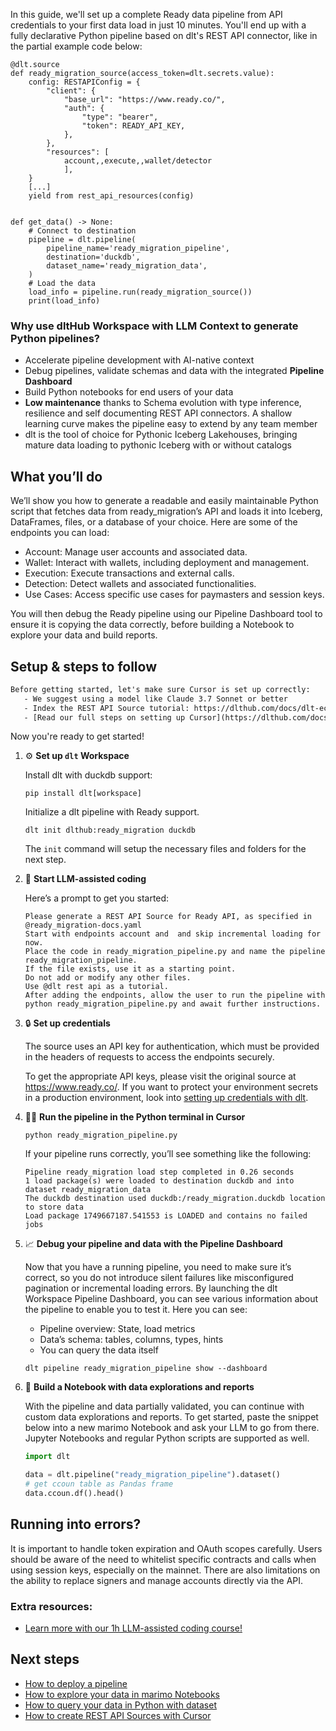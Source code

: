In this guide, we'll set up a complete Ready data pipeline from API credentials to your first data load in just 10 minutes. You'll end up with a fully declarative Python pipeline based on dlt's REST API connector, like in the partial example code below:

```python-outcome
@dlt.source
def ready_migration_source(access_token=dlt.secrets.value):
    config: RESTAPIConfig = {
        "client": {
            "base_url": "https://www.ready.co/",
            "auth": {
                "type": "bearer",
                "token": READY_API_KEY,
            },
        },
        "resources": [
            account,,execute,,wallet/detector
            ],
    }
    [...]
    yield from rest_api_resources(config)


def get_data() -> None:
    # Connect to destination
    pipeline = dlt.pipeline(
        pipeline_name='ready_migration_pipeline',
        destination='duckdb',
        dataset_name='ready_migration_data', 
    )
    # Load the data
    load_info = pipeline.run(ready_migration_source())
    print(load_info) 
```

### Why use dltHub Workspace with LLM Context to generate Python pipelines?

- Accelerate pipeline development with AI-native context
- Debug pipelines, validate schemas and data with the integrated **Pipeline Dashboard**
- Build Python notebooks for end users of your data
- **Low maintenance** thanks to Schema evolution with type inference, resilience and self documenting REST API connectors. A shallow learning curve makes the pipeline easy to extend by any team member
- dlt is the tool of choice for Pythonic Iceberg Lakehouses, bringing mature data loading to pythonic Iceberg with or without catalogs

## What you’ll do

We’ll show you how to generate a readable and easily maintainable Python script that fetches data from ready_migration’s API and loads it into Iceberg, DataFrames, files, or a database of your choice. Here are some of the endpoints you can load:

- Account: Manage user accounts and associated data.
- Wallet: Interact with wallets, including deployment and management.
- Execution: Execute transactions and external calls.
- Detection: Detect wallets and associated functionalities.
- Use Cases: Access specific use cases for paymasters and session keys.

You will then debug the Ready pipeline using our Pipeline Dashboard tool to ensure it is copying the data correctly, before building a Notebook to explore your data and build reports.

## Setup & steps to follow

```default
Before getting started, let's make sure Cursor is set up correctly:
   - We suggest using a model like Claude 3.7 Sonnet or better
   - Index the REST API Source tutorial: https://dlthub.com/docs/dlt-ecosystem/verified-sources/rest_api/ and add it to context as **@dlt rest api**
   - [Read our full steps on setting up Cursor](https://dlthub.com/docs/dlt-ecosystem/llm-tooling/cursor-restapi#23-configuring-cursor-with-documentation)
```

Now you're ready to get started!

1. ⚙️ **Set up `dlt` Workspace**
    
    Install dlt with duckdb support:
    ```shell
    pip install dlt[workspace]
    ```

    Initialize a dlt pipeline with Ready support.
    ```shell
    dlt init dlthub:ready_migration duckdb
    ```

    The `init` command will setup the necessary files and folders for the next step.
    
2. 🤠 **Start LLM-assisted coding**
    
    Here’s a prompt to get you started:
    
    ```prompt
    Please generate a REST API Source for Ready API, as specified in @ready_migration-docs.yaml 
    Start with endpoints account and  and skip incremental loading for now. 
    Place the code in ready_migration_pipeline.py and name the pipeline ready_migration_pipeline. 
    If the file exists, use it as a starting point. 
    Do not add or modify any other files. 
    Use @dlt rest api as a tutorial. 
    After adding the endpoints, allow the user to run the pipeline with python ready_migration_pipeline.py and await further instructions.
    ```

    
3. 🔒 **Set up credentials** 
    
    The source uses an API key for authentication, which must be provided in the headers of requests to access the endpoints securely.
    
    To get the appropriate API keys, please visit the original source at https://www.ready.co/.
    If you want to protect your environment secrets in a production environment, look into [setting up credentials with dlt](https://dlthub.com/docs/walkthroughs/add_credentials).
    
4. 🏃‍♀️ **Run the pipeline in the Python terminal in Cursor**
    
    ```shell
    python ready_migration_pipeline.py
    ```
    
    If your pipeline runs correctly, you’ll see something like the following:
    
    ```shell
    Pipeline ready_migration load step completed in 0.26 seconds
    1 load package(s) were loaded to destination duckdb and into dataset ready_migration_data
    The duckdb destination used duckdb:/ready_migration.duckdb location to store data
    Load package 1749667187.541553 is LOADED and contains no failed jobs
    ```
    
5. 📈 **Debug your pipeline and data with the Pipeline Dashboard**

    Now that you have a running pipeline, you need to make sure it’s correct, so you do not introduce silent failures like misconfigured pagination or incremental loading errors. By launching the dlt Workspace Pipeline Dashboard, you can see various information about the pipeline to enable you to test it. Here you can see:
    - Pipeline overview: State, load metrics
    - Data’s schema: tables, columns, types, hints
    - You can query the data itself
    
    ```shell
    dlt pipeline ready_migration_pipeline show --dashboard
    ```
    
6. 🐍 **Build a Notebook with data explorations and reports**

    With the pipeline and data partially validated, you can continue with custom data explorations and reports. To get started, paste the snippet below into a new marimo Notebook and ask your LLM to go from there. Jupyter Notebooks and regular Python scripts are supported as well.

    
    ```python
    import dlt

   data = dlt.pipeline("ready_migration_pipeline").dataset()
   # get ccoun table as Pandas frame
   data.ccoun.df().head()
    ```

## Running into errors?

It is important to handle token expiration and OAuth scopes carefully. Users should be aware of the need to whitelist specific contracts and calls when using session keys, especially on the mainnet. There are also limitations on the ability to replace signers and manage accounts directly via the API.

### Extra resources:

- [Learn more with our 1h LLM-assisted coding course!](https://www.youtube.com/watch?v=GGid70rnJuM)

## Next steps

- [How to deploy a pipeline](https://dlthub.com/docs/walkthroughs/deploy-a-pipeline)
- [How to explore your data in marimo Notebooks](https://dlthub.com/docs/general-usage/dataset-access/marimo)
- [How to query your data in Python with dataset](https://dlthub.com/docs/general-usage/dataset-access/dataset)
- [How to create REST API Sources with Cursor](https://dlthub.com/docs/dlt-ecosystem/llm-tooling/cursor-restapi)